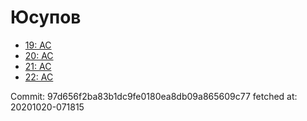# Юсупов
- [19: AC](19.md)
- [20: AC](20.md)
- [21: AC](21.md)
- [22: AC](22.md)

Commit: 97d656f2ba83b1dc9fe0180ea8db09a865609c77
 fetched at: 20201020-071815
